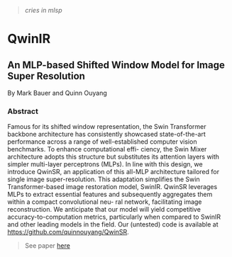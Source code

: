 > _cries in mlsp_

# QwinIR

## An MLP-based Shifted Window Model for Image Super Resolution

By Mark Bauer and Quinn Ouyang

### Abstract

Famous for its shifted window representation, the Swin Transformer backbone
architecture has consistently showcased state-of-the-art performance across a range
of well-established computer vision benchmarks. To enhance computational effi-
ciency, the Swin Mixer architecture adopts this structure but substitutes its attention
layers with simpler multi-layer perceptrons (MLPs). In line with this design, we
introduce QwinSR, an application of this all-MLP architecture tailored for single
image super-resolution. This adaptation simplifies the Swin Transformer-based
image restoration model, SwinIR. QwinSR leverages MLPs to extract essential
features and subsequently aggregates them within a compact convolutional neu-
ral network, facilitating image reconstruction. We anticipate that our model will
yield competitive accuracy-to-computation metrics, particularly when compared to
SwinIR and other leading models in the field. Our (untested) code is available at
https://github.com/quinnouyang/QwinSR.

> See paper [here](/paper/out/my-little-perceptron.pdf)

